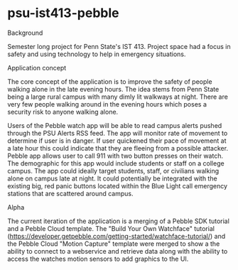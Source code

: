 psu-ist413-pebble
=================

Background

Semester long project for Penn State's IST 413. Project space had a focus in safety and using technology to help in emergency situations.


Application concept

The core concept of the application is to improve the safety of people walking alone in the late evening hours. The idea stems from Penn State being a large rural campus with many dimly lit walkways at night. There are very few people walking around in the evening hours which poses a security risk to anyone walking alone.

Users of the Pebble watch app will be able to read campus alerts pushed through the PSU Alerts RSS feed. The app will monitor rate of movement to determine if user is in danger. If user quickened their pace of movement at a late hour this could indicate that they are fleeing from a possible attacker. Pebble app allows user to call 911 with two button presses on their watch. The demographic for this app would include students or staff on a college campus. The app could ideally target students, staff, or civilians walking alone on campus late at night. It could potentially be integrated with the existing big, red panic buttons located within the Blue Light call emergency stations that are scattered around campus.


Alpha

The current iteration of the application is a merging of a Pebble SDK tutorial and a Pebble Cloud template. The "Build Your Own Watchface" tutorial (https://developer.getpebble.com/getting-started/watchface-tutorial/) and the Pebble Cloud "Motion Capture" template were merged to show a the ability to connect to a webservice and retrieve data along with the ability to access the watches motion sensors to add graphics to the UI.
